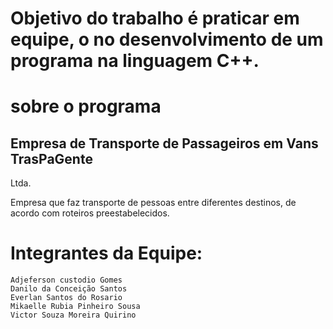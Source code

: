 # Objetivo do trabalho é praticar em equipe, o no desenvolvimento de um programa na linguagem C++.

# sobre o programa
## Empresa de Transporte de Passageiros em Vans TrasPaGente 
Ltda. 

Empresa que faz transporte de pessoas entre diferentes destinos, de acordo com roteiros 
preestabelecidos.

# Integrantes da Equipe:

    Adjeferson custodio Gomes
    Danilo da Conceição Santos
    Everlan Santos do Rosario
    Mikaelle Rubia Pinheiro Sousa
    Victor Souza Moreira Quirino
